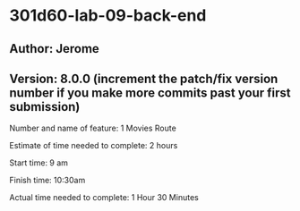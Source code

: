 # 301d60-lab-09-back-end

**Author**: Jerome 
---------------------------------------------------

**Version**: 8.0.0 (increment the patch/fix version number if you make more commits past your first submission)
---------------------------------------------------


Number and name of feature: 1 Movies Route

Estimate of time needed to complete: 2 hours 

Start time: 9 am

Finish time: 10:30am

Actual time needed to complete: 1 Hour 30 Minutes


